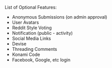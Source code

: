 List of Optional Features:
- Anonymous Submissions (on admin approval)
- User Avatars
- Reddit Style Voting
- Notification (public - activity)
- Social Media Links
- Devise
- Threading Comments
- Konami Code
- Facebook, Google, etc login

